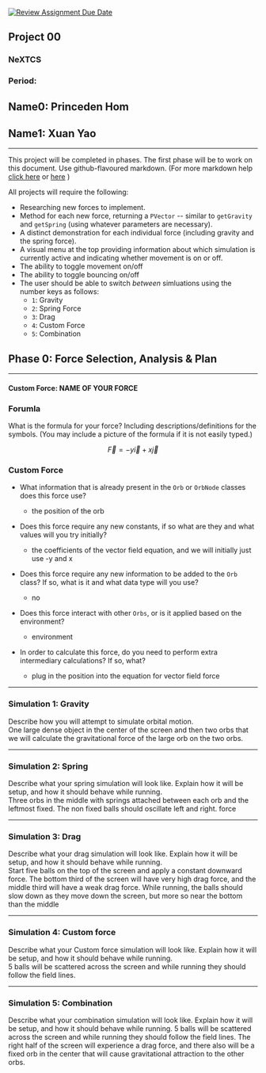 [![Review Assignment Due Date](https://classroom.github.com/assets/deadline-readme-button-22041afd0340ce965d47ae6ef1cefeee28c7c493a6346c4f15d667ab976d596c.svg)](https://classroom.github.com/a/gbHItYk9)
## Project 00
### NeXTCS
### Period: 
## Name0: Princeden Hom
## Name1: Xuan Yao
---

This project will be completed in phases. The first phase will be to work on this document. Use github-flavoured markdown. (For more markdown help [click here](https://github.com/adam-p/markdown-here/wiki/Markdown-Cheatsheet) or [here](https://docs.github.com/en/get-started/writing-on-github/getting-started-with-writing-and-formatting-on-github/basic-writing-and-formatting-syntax) )

All projects will require the following:
- Researching new forces to implement.
- Method for each new force, returning a `PVector`  -- similar to `getGravity` and `getSpring` (using whatever parameters are necessary).
- A distinct demonstration for each individual force (including gravity and the spring force).
- A visual menu at the top providing information about which simulation is currently active and indicating whether movement is on or off.
- The ability to toggle movement on/off
- The ability to toggle bouncing on/off
- The user should be able to switch _between_ simluations using the number keys as follows:
  - `1`: Gravity
  - `2`: Spring Force
  - `3`: Drag
  - `4`: Custom Force
  - `5`: Combination


## Phase 0: Force Selection, Analysis & Plan
---------- 

#### Custom Force: NAME OF YOUR FORCE

### Forumla
What is the formula for your force? Including descriptions/definitions for the symbols. (You may include a picture of the formula if it is not easily typed.)


$$\vec{F} = -y\vec{i} + x\vec{j} $$


### Custom Force
- What information that is already present in the `Orb` or `OrbNode` classes does this force use?
  - the position of the orb

- Does this force require any new constants, if so what are they and what values will you try initially?
  - the coefficients of the vector field equation, and we will initially just use -y and x

- Does this force require any new information to be added to the `Orb` class? If so, what is it and what data type will you use?
  - no

- Does this force interact with other `Orbs`, or is it applied based on the environment?
  - environment

- In order to calculate this force, do you need to perform extra intermediary calculations? If so, what?
  - plug in the position into the equation for vector field force

--- 

### Simulation 1: Gravity
Describe how you will attempt to simulate orbital motion. <br>
One large dense object in the center of the screen and then two orbs that we will calculate the gravitational force of the large orb on the two orbs.

--- 

### Simulation 2: Spring
Describe what your spring simulation will look like. Explain how it will be setup, and how it should behave while running. <br>
Three orbs in the middle with springs attached between each orb and the leftmost fixed. The non fixed balls should oscillate left and right. force

--- 

### Simulation 3: Drag
Describe what your drag simulation will look like. Explain how it will be setup, and how it should behave while running. <br>
Start five balls on the top of the screen and apply a constant downward force. The bottom third of the screen will have very high drag force, and the middle third will have a weak drag force. While running, the balls should slow down as they move down the screen, but more so near the bottom than the middle 

--- 

### Simulation 4: Custom force
Describe what your Custom force simulation will look like. Explain how it will be setup, and how it should behave while running. <br>
5 balls will be scattered across the screen and while running they should follow the field lines.

--- 

### Simulation 5: Combination
Describe what your combination simulation will look like. Explain how it will be setup, and how it should behave while running.
5 balls will be scattered across the screen and while running they should follow the field lines. The right half of the screen will experience a drag force, and there also will be a fixed orb in the center that will cause gravitational attraction to the other orbs. 



